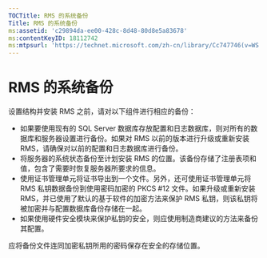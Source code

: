 ```yaml
---
TOCTitle: RMS 的系统备份
Title: RMS 的系统备份
ms:assetid: 'c29894da-ee00-428c-8d48-80d8e5a83678'
ms:contentKeyID: 18112742
ms:mtpsurl: 'https://technet.microsoft.com/zh-cn/library/Cc747746(v=WS.10)'
---
```


RMS 的系统备份
==============

设置结构并安装 RMS 之前，请对以下组件进行相应的备份：

-   如果要使用现有的 SQL Server 数据库存放配置和日志数据库，则对所有的数据库和服务器设置进行备份。如果对 RMS 以前的版本进行升级或重新安装 RMS，请确保对以前的配置和日志数据库进行备份。
-   将服务器的系统状态备份至计划安装 RMS 的位置。该备份存储了注册表项和值，包含了需要时恢复服务器所要求的信息。
-   使用证书管理单元将证书导出到一个文件。另外，还可使用证书管理单元将 RMS 私钥数据备份到使用密码加密的 PKCS \#12 文件。如果升级或重新安装 RMS，并已使用了默认的基于软件的加密方法来保护 RMS 私钥，则该私钥将被加密并与配置数据库备份存储在一起。
-   如果使用硬件安全模块来保护私钥的安全，则应使用制造商建议的方法来备份其配置。

应将备份文件连同加密私钥所用的密码保存在安全的存储位置。
